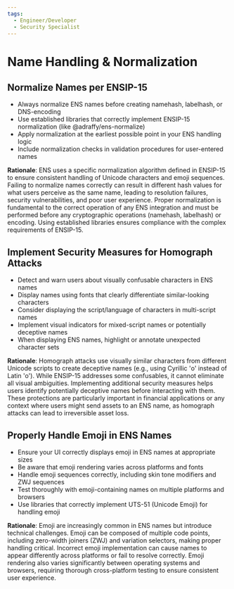 ```yaml
---
tags:
  - Engineer/Developer
  - Security Specialist
---
```


# Name Handling & Normalization

## Normalize Names per ENSIP-15
- Always normalize ENS names before creating namehash, labelhash, or DNS-encoding
- Use established libraries that correctly implement ENSIP-15 normalization (like @adraffy/ens-normalize)
- Apply normalization at the earliest possible point in your ENS handling logic
- Include normalization checks in validation procedures for user-entered names

**Rationale**: ENS uses a specific normalization algorithm defined in ENSIP-15 to ensure consistent handling of Unicode characters and emoji sequences. Failing to normalize names correctly can result in different hash values for what users perceive as the same name, leading to resolution failures, security vulnerabilities, and poor user experience. Proper normalization is fundamental to the correct operation of any ENS integration and must be performed before any cryptographic operations (namehash, labelhash) or encoding. Using established libraries ensures compliance with the complex requirements of ENSIP-15.

## Implement Security Measures for Homograph Attacks
- Detect and warn users about visually confusable characters in ENS names
- Display names using fonts that clearly differentiate similar-looking characters
- Consider displaying the script/language of characters in multi-script names
- Implement visual indicators for mixed-script names or potentially deceptive names
- When displaying ENS names, highlight or annotate unexpected character sets

**Rationale**: Homograph attacks use visually similar characters from different Unicode scripts to create deceptive names (e.g., using Cyrillic 'о' instead of Latin 'o'). While ENSIP-15 addresses some confusables, it cannot eliminate all visual ambiguities. Implementing additional security measures helps users identify potentially deceptive names before interacting with them. These protections are particularly important in financial applications or any context where users might send assets to an ENS name, as homograph attacks can lead to irreversible asset loss.

## Properly Handle Emoji in ENS Names
- Ensure your UI correctly displays emoji in ENS names at appropriate sizes
- Be aware that emoji rendering varies across platforms and fonts
- Handle emoji sequences correctly, including skin tone modifiers and ZWJ sequences
- Test thoroughly with emoji-containing names on multiple platforms and browsers
- Use libraries that correctly implement UTS-51 (Unicode Emoji) for handling emoji

**Rationale**: Emoji are increasingly common in ENS names but introduce technical challenges. Emoji can be composed of multiple code points, including zero-width joiners (ZWJ) and variation selectors, making proper handling critical. Incorrect emoji implementation can cause names to appear differently across platforms or fail to resolve correctly. Emoji rendering also varies significantly between operating systems and browsers, requiring thorough cross-platform testing to ensure consistent user experience.
